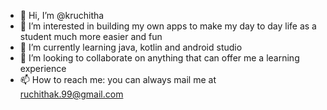 - 👋 Hi, I’m @kruchitha
- 👀 I’m interested in building my own apps to make my day to day life as a student much more easier and fun
- 🌱 I’m currently learning java, kotlin and android studio
- 💞️ I’m looking to collaborate on anything that can offer me a learning experience
- 📫 How to reach me: you can always mail me at ruchithak.99@gmail.com

<!---
kruchitha/kruchitha is a ✨ special ✨ repository because its `README.md` (this file) appears on your GitHub profile.
You can click the Preview link to take a look at your changes.
--->
